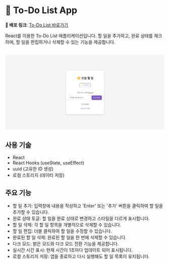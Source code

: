 # 📝 To-Do List App

**🚀 배포 링크**: [To-Do List 바로가기](https://charming-mooncake-7a75df.netlify.app/)

React를 이용한 To-Do List 애플리케이션입니다. 할 일을 추가하고, 완료 상태를 체크하며, 할 일을 편집하거나 삭제할 수 있는 기능을 제공합니다.

<br>
  <img src="./todolist.png"/>
<br>

## 사용 기술

- React
- React Hooks (useState, useEffect)
- uuid (고유한 ID 생성)
- 로컬 스토리지 (데이터 저장)

## 주요 기능

- 할 일 추가: 입력창에 내용을 작성하고 'Enter' 또는 '추가' 버튼을 클릭하여 할 일을 추가할 수 있습니다.
- 완료 상태 토글: 할 일을 완료 상태로 변경하고 스타일을 다르게 표시합니다.
- 할 일 삭제: 각 할 일 항목을 개별적으로 삭제할 수 있습니다.
- 할 일 편집: 더블 클릭하여 할 일을 수정할 수 있습니다.
- 완료된 할 일 삭제: 완료된 할 일을 한 번에 삭제할 수 있습니다.
- 다크 모드: 밝은 모드와 다크 모드 전환 기능을 제공합니다.
- 실시간 시간 표시: 현재 시간이 1초마다 업데이트 되어 표시됩니다.
- 로컬 스토리지 저장: 앱을 종료하고 다시 실행해도 할 일 목록이 유지됩니다.

